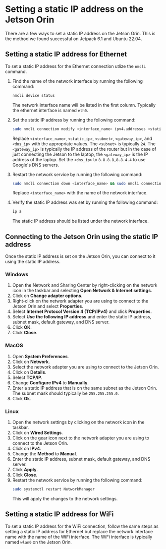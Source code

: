 # Setting a static IP address on the Jetson Orin

There are a few ways to set a static IP address on the Jetson Orin. This is the method we found successful on Jetpack 6.1 and Ubuntu 22.04.

## Setting a static IP address for Ethernet

To set a static IP address for the Ethernet connection utlize the `nmcli` command.

1. Find the name of the network interface by running the following command:
    ```bash
    nmcli device status
    ```
    The network interface name will be listed in the first column.
    Typically the ethernet interface is named `eth0`.

2. Set the static IP address by running the following command:
    ```bash
    sudo nmcli connection modify <interface_name> ipv4.addresses <static_ip>/<subnet> ipv4.gateway <gateway_ip> ipv4.dns <dns_ip> ipv4.method manual
    ```
    Replace `<interface_name>`, `<static_ip>`, `<subnet>`, `<gateway_ip>`, and `<dns_ip>` with the appropriate values.
    The `<subnet>` is typically `24`.
    The `<gateway_ip>` is typically the IP address of the router but in the case of just connecting the Jetson to the laptop, the `<gateway_ip>` is the IP address of the laptop.
    Set the `<dns_ip>` to `8.8.8.8,8.8.4.4` to use Google's DNS servers.

3. Restart the network service by running the following command:
    ```bash
    sudo nmcli connection down <interface_name> && sudo nmcli connection up <interface_name>
    ```
    Replace `<interface_name>` with the name of the network interface.

4. Verify the static IP address was set by running the following command:
    ```bash
    ip a
    ```
    The static IP address should be listed under the network interface.

## Connecting to the Jetson Orin using the static IP address

Once the static IP address is set on the Jetson Orin, you can connect to it using the static IP address.

### Windows

1. Open the Network and Sharing Center by right-clicking on the network icon in the taskbar and selecting **Open Network & Internet settings**.
2. Click on **Change adapter options**.
3. Right-click on the network adapter you are using to connect to the Jetson Orin and select **Properties**.
4. Select **Internet Protocol Version 4 (TCP/IPv4)** and click **Properties**.
5. Select **Use the following IP address** and enter the static IP address, subnet mask, default gateway, and DNS server.
6. Click **OK**.
7. Click **Close**.

### MacOS

1. Open **System Preferences**.
2. Click on **Network**.
3. Select the network adapter you are using to connect to the Jetson Orin.
4. Click on **Details**.
5. Select **TCP/IP**.
6. Change **Configure IPv4** to **Manually**.
7. Enter a static IP address that is on the same subnet as the Jetson Orin. The subnet mask should typically be `255.255.255.0`.
8. Click **Ok**.

### Linux

1. Open the network settings by clicking on the network icon in the taskbar.
2. Click on **Wired Settings**.
3. Click on the gear icon next to the network adapter you are using to connect to the Jetson Orin.
4. Click on **IPv4**.
5. Change the **Method** to **Manual**.
6. Enter the static IP address, subnet mask, default gateway, and DNS server.
7. Click **Apply**.
8. Click **Close**.
9. Restart the network service by running the following command:
    ```bash
    sudo systemctl restart NetworkManager
    ```
    This will apply the changes to the network settings.


## Setting a static IP address for WiFi

To set a static IP address for the WiFi connection, follow the same steps as setting a static IP address for Ethernet but replace the network interface name with the name of the WiFi interface. The WiFi interface is typically named `wlan0` on the Jetson Orin.
